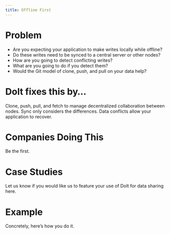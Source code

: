 ```yaml
---
title: Offline First
---
```


# Problem

* Are you expecting your application to make writes locally while offline?
* Do these writes need to be synced to a central server or other nodes?
* How are you going to detect conflicting writes?
* What are you going to do if you detect them?
* Would the Git model of clone, push, and pull on your data help?

# Dolt fixes this by…

Clone, push, pull, and fetch to manage decentralized collaboration between nodes.
Sync only considers the differences.
Data conflicts allow your application to recover.

# Companies Doing This

Be the first.

# Case Studies

Let us know if you would like us to feature your use of Dolt for data sharing here.

# Example

Concretely, here’s how you do it.